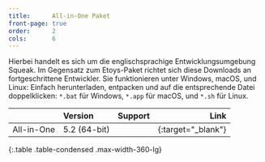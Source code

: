```yaml
---
title:      All-in-One Paket
front-page: true
order:      2
cols:       6
---
```


Hierbei handelt es sich um die englischsprachige Entwicklungsumgebung
Squeak. Im Gegensatz zum Etoys-Paket richtet sich diese Downloads
an fortgeschrittene Entwickler. Sie funktionieren unter
Windows, macOS, und Linux: Einfach herunterladen, entpacken und auf die
entsprechende Datei doppelklicken: `*.bat` für Windows, `*.app` für macOS, und
`*.sh` für Linux.

|            | Version   | Support   | Link   |
| ---------- |:--------- |:--------- | ------:|
| All-in-One | 5.2 (64-bit) | <i class="fa fa-windows"></i> <i class="fa fa-apple"></i> <i class="fa fa-linux"></i> | [<i class="fa fa-download"></i>][allinone]{:target="_blank"} |
{:.table .table-condensed .max-width-360-lg}

[allinone]: http://files.squeak.org/5.2/Squeak5.2-18221-64bit/Squeak5.2-18221-64bit-All-in-One.zip
